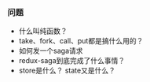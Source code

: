 ### 问题

- 什么叫纯函数？
- take、fork、call、put都是搞什么用的？
- 如何发一个saga请求
- redux-saga到底完成了什么事情？
- store是什么？ state又是什么？

